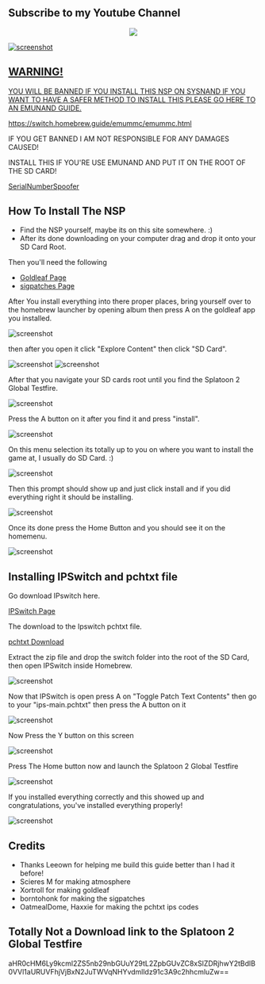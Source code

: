 ## Subscribe to my Youtube Channel
<p align="center">
<a href="https://www.youtube.com/UltraMoonTrainer">
  <img src="https://cdn.discordapp.com/attachments/770382267859206194/934184039772983367/ClipartKey_3043874_2.png">
</p>

![screenshot](https://media.discordapp.net/attachments/923773957851734056/934182312730562570/unknown.png?width=1202&height=676)


## WARNING!

YOU WILL BE BANNED IF YOU INSTALL THIS NSP ON SYSNAND
IF YOU WANT TO HAVE A SAFER METHOD TO INSTALL THIS PLEASE GO HERE TO AN EMUNAND GUIDE.
  
https://switch.homebrew.guide/emummc/emummc.html

IF YOU GET BANNED I AM NOT RESPONSIBLE FOR ANY DAMAGES CAUSED!

INSTALL THIS IF YOU'RE USE EMUNAND AND PUT IT ON THE ROOT OF THE SD CARD!

[SerialNumberSpoofer](https://cdn.discordapp.com/attachments/770382267859206194/934190517669990531/exosphere.ini)

## How To Install The NSP

* Find the NSP yourself, maybe its on this site somewhere. :)
* After its done downloading on your computer drag and drop it onto your SD Card Root.

Then you'll need the following

* [Goldleaf Page](https://github.com/XorTroll/Goldleaf/releases)
* [sigpatches Page](https://github.com/borntohonk/SigPatches/releases)

After You install everything into there proper places, bring yourself over to the homebrew launcher by opening album then press A on the goldleaf app you installed.

![screenshot](https://cdn.discordapp.com/attachments/770382267859206194/934197239155408926/picture03.jpg)

then after you open it click "Explore Content" then click "SD Card".

![screenshot](https://cdn.discordapp.com/attachments/770382267859206194/934199745755377714/2022012113274200-DB1426D1DFD034027CECDE9C2DD914B8.jpg)
![screenshot](https://cdn.discordapp.com/attachments/770382267859206194/934199745956692068/2022012113274400-DB1426D1DFD034027CECDE9C2DD914B8.jpg)

After that you navigate your SD cards root until you find the Splatoon 2 Global Testfire.

![screenshot](https://user-images.githubusercontent.com/73441290/150603857-36be9c5f-cbca-4d63-b03c-00b571a18786.png)

Press the A button on it after you find it and press "install".

![screenshot](https://user-images.githubusercontent.com/73441290/150604028-8d2ff297-5812-46b3-9920-936a12dba022.png)

On this menu selection its totally up to you on where you want to install the game at, I usually do SD Card. :)

![screenshot](https://user-images.githubusercontent.com/73441290/150604455-c412b16e-d892-423c-a2e6-ac6cb37de8c9.png)
  
Then this prompt should show up and just click install and if you did everything right it should be installing.

![screenshot](https://cdn.discordapp.com/attachments/770382267859206194/934199746460024842/picture04.jpg)

Once its done press the Home Button and you should see it on the homemenu.

![screenshot](https://cdn.discordapp.com/attachments/770382267859206194/934203827861733376/Picsart_22-01-21_13-52-24-969.jpg)

## Installing IPSwitch and pchtxt file

Go download IPswitch here.

[IPSwitch Page](https://github.com/3096/ipswitch/releases/tag/0.2.2)
 
The download to the Ipswitch pchtxt file.

[pchtxt Download](https://cdn.discordapp.com/attachments/770382267859206194/934212906512416798/switch.zip)

Extract the zip file and drop the switch folder into the root of the SD Card, then open IPSwitch inside Homebrew.

![screenshot](https://user-images.githubusercontent.com/73441290/150608967-7b48fd94-39bd-4060-99ea-05356ba51859.png)
  
Now that IPSwitch is open press A on "Toggle Patch Text Contents" then go to your "ips-main.pchtxt" then press the A button on it 

![screenshot](https://user-images.githubusercontent.com/73441290/150609801-892ac12f-fe2a-4e11-a144-4a288188166d.png)

Now Press the Y button on this screen

![screenshot](https://user-images.githubusercontent.com/73441290/150609990-cfc67c32-dab8-4eb8-8006-831cdc913732.png)

Press The Home button now and launch the Splatoon 2 Global Testfire

![screenshot](https://user-images.githubusercontent.com/73441290/150610126-aa1a78b1-d017-421b-b6f5-dfd9869319d9.png)


  
If you installed everything correctly and this showed up and congratulations, you've installed everything properly!

![screenshot](https://cdn.discordapp.com/attachments/923773957851734056/934184000996646962/unknown.png)

## Credits

* Thanks Leeown for helping me build this guide better than I had it before!
* Scieres M for making atmosphere
* Xortroll for making goldleaf
* borntohonk for making the sigpatches
* OatmealDome, Haxxie for making the pchtxt ips codes

 ## Totally Not a Download link to the Splatoon 2 Global Testfire

aHR0cHM6Ly9kcml2ZS5nb29nbGUuY29tL2ZpbGUvZC8xSlZDRjhwY2tBdlB0VVl1aURUVFhjVjBxN2JuTWVqNHYvdmlldz91c3A9c2hhcmluZw==
